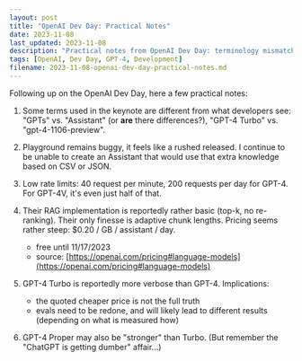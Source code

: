 ```yaml
---
layout: post
title: "OpenAI Dev Day: Practical Notes"
date: 2023-11-08
last_updated: 2023-11-08
description: "Practical notes from OpenAI Dev Day: terminology mismatches (GPT vs Assistant), Playground bugs, low rate limits, RAG pricing, and GPT-4 Turbo verbosity trade-offs."
tags: [OpenAI, Dev Day, GPT-4, Development]
filename: 2023-11-08-openai-dev-day-practical-notes.md
---
```


Following up on the OpenAI Dev Day, here a few practical notes:

1. Some terms used in the keynote are different from what developers see: "GPTs" vs. "Assistant" (or **are** there differences?), "GPT-4 Turbo" vs. "gpt-4-1106-preview".
2. Playground remains buggy, it feels like a rushed released. I continue to be unable to create an Assistant that would use that extra knowledge based on CSV or JSON.
3. Low rate limits: 40 request per minute, 200 requests per day for GPT-4. For GPT-4V, it's even just half of that.
4. Their RAG implementation is reportedly rather basic (top-k, no re-ranking). Their only finesse is adaptive chunk lengths. Pricing seems rather steep: $0.20 / GB / assistant / day.

    - free until 11/17/2023
    - source: [https://openai.com/pricing#language-models](https://openai.com/pricing#language-models)

5. GPT-4 Turbo is reportedly more verbose than GPT-4. Implications:

    - the quoted cheaper price is not the full truth
    - evals need to be redone, and will likely lead to different results (depending on what is measured how)

6. GPT-4 Proper may also be "stronger" than Turbo. (But remember the "ChatGPT is getting dumber" affair...)